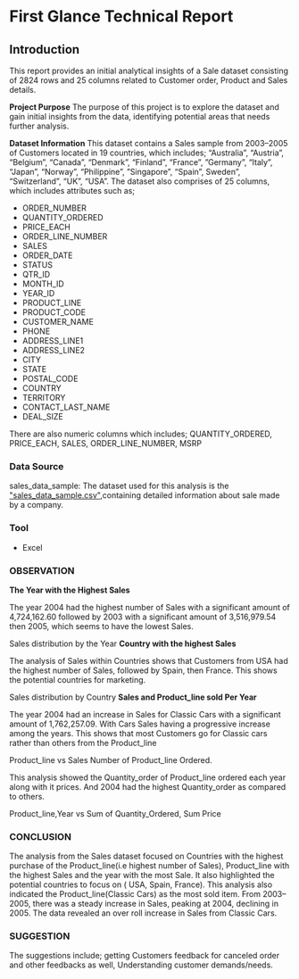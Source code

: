 # First Glance Technical Report

## Introduction

This report provides an initial analytical insights of a Sale dataset consisting of 2824 rows and 25 columns related to Customer order, Product and Sales details.

**Project Purpose**
The purpose of this project is to explore the dataset and gain initial insights from the data, identifying potential areas that needs further analysis.

**Dataset Information**
This dataset contains a Sales sample from 2003–2005 of Customers located in 19 countries, which includes; “Australia”, “Austria”, “Belgium”, “Canada”, “Denmark”,
“Finland”, “France”, ”Germany”, “Italy”, “Japan”, “Norway”, “Philippine”, ”Singapore”, “Spain”, Sweden”, “Switzerland”, “UK”, “USA”.
The dataset also comprises of 25 columns, which includes attributes such as;
* ORDER_NUMBER
* QUANTITY_ORDERED
* PRICE_EACH
* ORDER_LINE_NUMBER
* SALES
* ORDER_DATE
* STATUS
* QTR_ID
* MONTH_ID
* YEAR_ID
* PRODUCT_LINE
* PRODUCT_CODE
* CUSTOMER_NAME
* PHONE
* ADDRESS_LINE1
* ADDRESS_LINE2
* CITY
* STATE
* POSTAL_CODE
* COUNTRY
* TERRITORY
* CONTACT_LAST_NAME
* DEAL_SIZE
  
There are also numeric columns which includes; QUANTITY_ORDERED, PRICE_EACH, SALES, ORDER_LINE_NUMBER, MSRP

### Data Source
sales_data_sample: The dataset used for this analysis is the ["sales_data_sample.csv"](https://www.kaggle.com/datasets/kyanyoga/sample-sales-data),containing detailed 
information about sale made by a company.

### Tool
* Excel


### OBSERVATION

**The Year with the Highest Sales**

The year 2004 had the highest number of Sales with a significant amount of 4,724,162.60 followed by 2003 with a significant amount of 3,516,979.54 then 2005, which seems to have the lowest Sales.


Sales distribution by the Year
**Country with the highest Sales**

The analysis of Sales within Countries shows that Customers from USA had the highest number of Sales, followed by Spain, then France. This shows the potential countries for marketing.


Sales distribution by Country
**Sales and Product_line sold Per Year**

The year 2004 had an increase in Sales for Classic Cars with a significant amount of 1,762,257.09. With Cars Sales having a progressive increase among the years. This shows that most Customers go for Classic cars rather than others from the Product_line


Product_line vs Sales
Number of Product_line Ordered.

This analysis showed the Quantity_order of Product_line ordered each year along with it prices. And 2004 had the highest Quantity_order as compared to others.


Product_line,Year vs Sum of Quantity_Ordered, Sum Price
### CONCLUSION

The analysis from the Sales dataset focused on Countries with the highest purchase of the Product_line(i.e highest number of Sales), Product_line with the highest Sales and the year with the most Sale. It also highlighted the potential countries to focus on ( USA, Spain, France). This analysis also indicated the Product_line(Classic Cars) as the most sold item. From 2003–2005, there was a steady increase in Sales, peaking at 2004, declining in 2005. The data revealed an over roll increase in Sales from Classic Cars.

### SUGGESTION

The suggestions include; getting Customers feedback for canceled order and other feedbacks as well, Understanding customer demands/needs.





